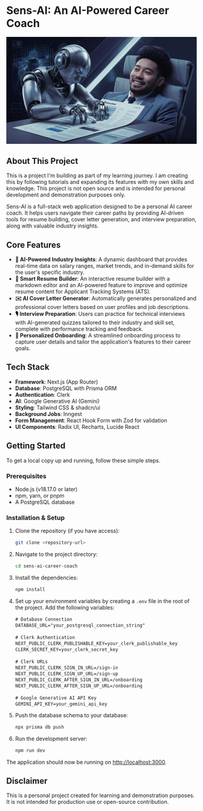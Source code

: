 # Sens-AI: An AI-Powered Career Coach

![Sens-AI Banner](./public/banner2.jpeg)

## About This Project

This is a project I'm building as part of my learning journey. I am creating this by following tutorials and expanding its features with my own skills and knowledge. This project is not open source and is intended for personal development and demonstration purposes only.

Sens-AI is a full-stack web application designed to be a personal AI career coach. It helps users navigate their career paths by providing AI-driven tools for resume building, cover letter generation, and interview preparation, along with valuable industry insights.

## Core Features

* **🤖 AI-Powered Industry Insights**: A dynamic dashboard that provides real-time data on salary ranges, market trends, and in-demand skills for the user's specific industry.
* **📄 Smart Resume Builder**: An interactive resume builder with a markdown editor and an AI-powered feature to improve and optimize resume content for Applicant Tracking Systems (ATS).
* **✉️ AI Cover Letter Generator**: Automatically generates personalized and professional cover letters based on user profiles and job descriptions.
* **🎙️ Interview Preparation**: Users can practice for technical interviews with AI-generated quizzes tailored to their industry and skill set, complete with performance tracking and feedback.
* **👤 Personalized Onboarding**: A streamlined onboarding process to capture user details and tailor the application's features to their career goals.

## Tech Stack

* **Framework**: Next.js (App Router)
* **Database**: PostgreSQL with Prisma ORM
* **Authentication**: Clerk
* **AI**: Google Generative AI (Gemini)
* **Styling**: Tailwind CSS & shadcn/ui
* **Background Jobs**: Inngest
* **Form Management**: React Hook Form with Zod for validation
* **UI Components**: Radix UI, Recharts, Lucide React

## Getting Started

To get a local copy up and running, follow these simple steps.

### Prerequisites

* Node.js (v18.17.0 or later)
* npm, yarn, or pnpm
* A PostgreSQL database

### Installation & Setup

1.  Clone the repository (if you have access):
    ```sh
    git clone <repository-url>
    ```
2.  Navigate to the project directory:
    ```sh
    cd sens-ai-career-coach
    ```
3.  Install the dependencies:
    ```sh
    npm install
    ```
4.  Set up your environment variables by creating a `.env` file in the root of the project. Add the following variables:

    ```env
    # Database Connection
    DATABASE_URL="your_postgresql_connection_string"

    # Clerk Authentication
    NEXT_PUBLIC_CLERK_PUBLISHABLE_KEY=your_clerk_publishable_key
    CLERK_SECRET_KEY=your_clerk_secret_key

    # Clerk URLs
    NEXT_PUBLIC_CLERK_SIGN_IN_URL=/sign-in
    NEXT_PUBLIC_CLERK_SIGN_UP_URL=/sign-up
    NEXT_PUBLIC_CLERK_AFTER_SIGN_IN_URL=/onboarding
    NEXT_PUBLIC_CLERK_AFTER_SIGN_UP_URL=/onboarding

    # Google Generative AI API Key
    GEMINI_API_KEY=your_gemini_api_key
    ```

5.  Push the database schema to your database:
    ```sh
    npx prisma db push
    ```

6.  Run the development server:
    ```sh
    npm run dev
    ```

The application should now be running on [http://localhost:3000](http://localhost:3000).

## Disclaimer

This is a personal project created for learning and demonstration purposes. It is not intended for production use or open-source contribution.